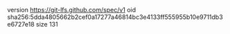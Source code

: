version https://git-lfs.github.com/spec/v1
oid sha256:5dda4805662b2cef0a17277a46814bc3e4133ff555955b10e9711db3e6727e18
size 131
